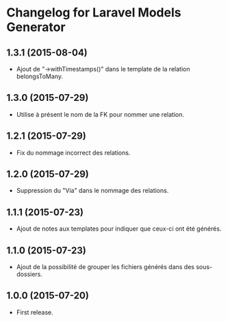 # Changelog for Laravel Models Generator

## 1.3.1 (2015-08-04)

- Ajout de "->withTimestamps()" dans le template de la relation belongsToMany.

## 1.3.0 (2015-07-29)

- Utilise à présent le nom de la FK pour nommer une relation.

## 1.2.1 (2015-07-29)

- Fix du nommage incorrect des relations.

## 1.2.0 (2015-07-29)

- Suppression du "Via" dans le nommage des relations.

## 1.1.1 (2015-07-23)

- Ajout de notes aux templates pour indiquer que ceux-ci ont été générés.

## 1.1.0 (2015-07-23)

- Ajout de la possibilité de grouper les fichiers générés dans des sous-dossiers.

## 1.0.0 (2015-07-20)

- First release.
